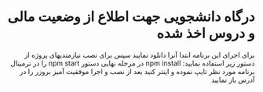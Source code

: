 <div dir="rtl">
  
# درگاه دانشجویی جهت اطلاع از وضعیت مالی و دروس اخذ شده
برای اجرای این برنامه ابتدا آنرا دانلود نمایید 
سپس برای نصب نیازمندیهای پروژه از دستور زیر استفاده نمایید:
npm install
در مرحله نهایی دستور 
npm start
را در ترمینال برنامه مورد نظر تایپ نموده و اینتر کنید
بعد از نصب و اجرا موفقیت آمیز بروزر را در آدرس 
باز نمایید

</div>
